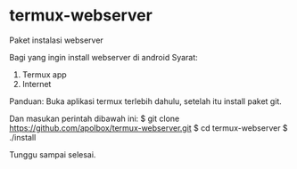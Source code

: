 # termux-webserver
Paket instalasi webserver

Bagi yang ingin install webserver di android
Syarat:
1. Termux app
2. Internet

Panduan:
Buka aplikasi termux terlebih dahulu, setelah itu install paket git.

Dan masukan perintah dibawah ini:
	$ git clone https://github.com/apolbox/termux-webserver.git
	$ cd termux-webserver
	$ ./install

Tunggu sampai selesai.
